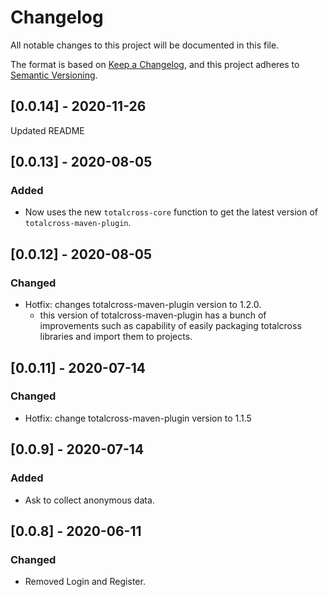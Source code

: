 # Changelog
All notable changes to this project will be documented in this file.

The format is based on [Keep a Changelog](https://keepachangelog.com/en/1.0.0/),
and this project adheres to [Semantic Versioning](https://semver.org/spec/v2.0.0.html).

## [0.0.14] - 2020-11-26
Updated README

## [0.0.13] - 2020-08-05
### Added
- Now uses the new `totalcross-core` function to get the latest version of `totalcross-maven-plugin`.

## [0.0.12] - 2020-08-05
### Changed
- Hotfix: changes totalcross-maven-plugin version to 1.2.0.
  - this version of totalcross-maven-plugin has a bunch of improvements such as capability of easily packaging totalcross libraries and import them to projects.

## [0.0.11] - 2020-07-14
### Changed
- Hotfix: change totalcross-maven-plugin version to 1.1.5

## [0.0.9] - 2020-07-14
### Added
- Ask to collect anonymous data.

## [0.0.8] - 2020-06-11
### Changed
- Removed Login and Register.
